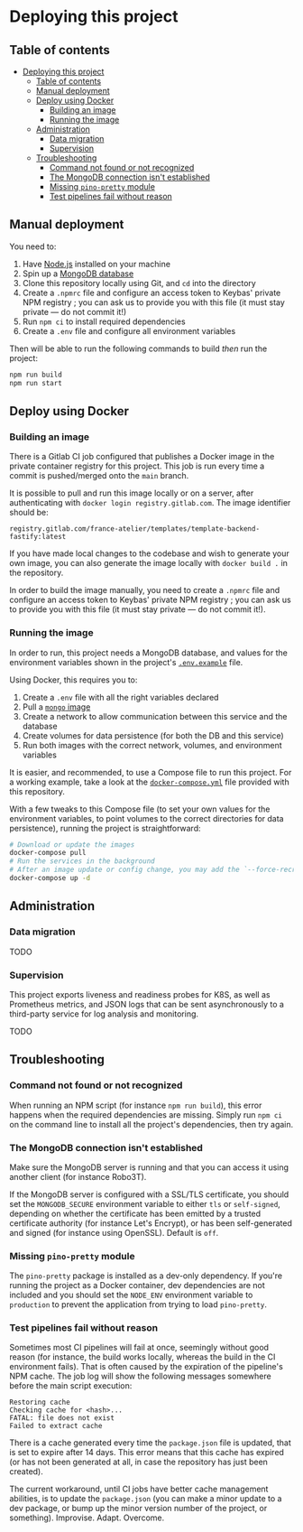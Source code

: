 # Deploying this project

## Table of contents

- [Deploying this project](#deploying-this-project)
  - [Table of contents](#table-of-contents)
  - [Manual deployment](#manual-deployment)
  - [Deploy using Docker](#deploy-using-docker)
    - [Building an image](#building-an-image)
    - [Running the image](#running-the-image)
  - [Administration](#administration)
    - [Data migration](#data-migration)
    - [Supervision](#supervision)
  - [Troubleshooting](#troubleshooting)
    - [Command not found or not recognized](#command-not-found-or-not-recognized)
    - [The MongoDB connection isn't established](#the-mongodb-connection-isnt-established)
    - [Missing `pino-pretty` module](#missing-pino-pretty-module)
    - [Test pipelines fail without reason](#test-pipelines-fail-without-reason)

## Manual deployment

You need to:

1. Have [Node.js](https://nodejs.org/en/) installed on your machine
2. Spin up a [MongoDB database](https://www.mongodb.com/)
3. Clone this repository locally using Git, and `cd` into the directory
4. Create a `.npmrc` file and configure an access token to Keybas' private NPM registry ;
   you can ask us to provide you with this file (it must stay private — do not commit it!)
5. Run `npm ci` to install required dependencies
6. Create a `.env` file and configure all environment variables

Then will be able to run the following commands to build _then_ run the project:

```sh
npm run build
npm run start
```

## Deploy using Docker

### Building an image

There is a Gitlab CI job configured that publishes a Docker image in the private container
registry for this project. This job is run every time a commit is pushed/merged onto the
`main` branch.

It is possible to pull and run this image locally or on a server, after authenticating
with `docker login registry.gitlab.com`. The image identifier should be:

```text
registry.gitlab.com/france-atelier/templates/template-backend-fastify:latest
```

If you have made local changes to the codebase and wish to generate your own image,
you can also generate the image locally with `docker build .` in the repository.

In order to build the image manually, you need to create a `.npmrc` file and
configure an access token to Keybas' private NPM registry ; you can ask us to provide
you with this file (it must stay private — do not commit it!).

### Running the image

In order to run, this project needs a MongoDB database, and values for the environment
variables shown in the project's [`.env.example`](../.env.example) file.

Using Docker, this requires you to:

1. Create a `.env` file with all the right variables declared
2. Pull a [`mongo` image](https://hub.docker.com/_/mongo)
3. Create a network to allow communication between this service and the database
4. Create volumes for data persistence (for both the DB and this service)
5. Run both images with the correct network, volumes, and environment variables

It is easier, and recommended, to use a Compose file to run this project.
For a working example, take a look at the [`docker-compose.yml`](docker-compose.yml)
file provided with this repository.

With a few tweaks to this Compose file (to set your own values for the environment
variables, to point volumes to the correct directories for data persistence), running
the project is straightforward:

```sh
# Download or update the images
docker-compose pull
# Run the services in the background
# After an image update or config change, you may add the `--force-recreate` flag
docker-compose up -d
```

## Administration

### Data migration

TODO

### Supervision

This project exports liveness and readiness probes for K8S, as well as Prometheus
metrics, and JSON logs that can be sent asynchronously to a third-party service
for log analysis and monitoring.

TODO

## Troubleshooting

### Command not found or not recognized

When running an NPM script (for instance `npm run build`), this error happens
when the required dependencies are missing. Simply run `npm ci` on the command
line to install all the project's dependencies, then try again.

### The MongoDB connection isn't established

Make sure the MongoDB server is running and that you can access it using another
client (for instance Robo3T).

If the MongoDB server is configured with a SSL/TLS certificate, you should set
the `MONGODB_SECURE` environment variable to either `tls` or `self-signed`,
depending on whether the certificate has been emitted by a trusted certificate
authority (for instance Let's Encrypt), or has been self-generated and signed
(for instance using OpenSSL). Default is `off`.

### Missing `pino-pretty` module

The `pino-pretty` package is installed as a dev-only dependency. If you're running
the project as a Docker container, dev dependencies are not included and you should
set the `NODE_ENV` environment variable to `production` to prevent the application
from trying to load `pino-pretty`.

### Test pipelines fail without reason

Sometimes most CI pipelines will fail at once, seemingly without good reason (for
instance, the build works locally, whereas the build in the CI environment fails).
That is often caused by the expiration of the pipeline's NPM cache. The job log
will show the following messages somewhere before the main script execution:

```text
Restoring cache
Checking cache for <hash>...
FATAL: file does not exist
Failed to extract cache
```

There is a cache generated every time the `package.json` file is updated, that is set
to expire after 14 days. This error means that this cache has expired (or has not been
generated at all, in case the repository has just been created).

The current workaround, until CI jobs have better cache management abilities, is to
update the `package.json` (you can make a minor update to a dev package, or bump up
the minor version number of the project, or something). Improvise. Adapt. Overcome.
